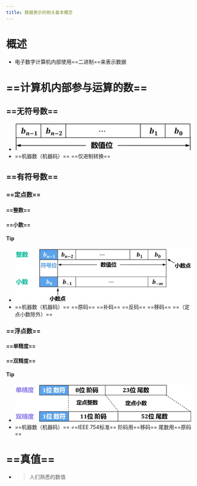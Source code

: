 ```yaml
---
title: 数据表示的相关基本概念
---
```




# 概述

- 电子数字计算机内部使用==二进制==来表示数据

# ==计算机内部参与运算的数==

## ==无符号数==

- ![image-20250314171946789](./resource/image-20250314171946789.png)
- ==机器数（机器码）==
  ==仅进制转换==

## ==有符号数==

### ==定点数==

#### ==整数==

#### ==小数==

#### Tip

- ![image-20250314171714426](./resource/image-20250314171714426.png)
- ==机器数（机器码）==
  ==原码==
  ==补码==
  ==反码==
  ==移码==
  ==（定点小数除外）==

### ==浮点数==

#### ==单精度==

#### ==双精度==

#### Tip

- ![image-20250314171415897](./resource/image-20250314171415897.png)
- ==机器数（机器码）==
  ==IEEE 754标准==
  阶码用==移码==
  尾数用==原码==

# ==真值==

- > 人们熟悉的数值